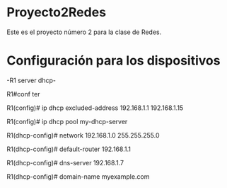 # Proyecto2Redes
Este es el proyecto número 2 para la clase de Redes.

# Configuración para los dispositivos

-R1 server dhcp-

R1#conf ter

R1(config)# ip dhcp excluded-address 192.168.1.1 192.168.1.15

R1(config)# ip dhcp pool my-dhcp-server

R1(dhcp-config)# network 192.168.1.0 255.255.255.0

R1(dhcp-config)# default-router 192.168.1.1

R1(dhcp-config)# dns-server 192.168.1.7

R1(dhcp-config)# domain-name myexample.com
